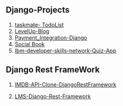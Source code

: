 ## Django-Projects

1. [taskmate- TodoList](https://github.com/anupriya567/taskmate/tree/master) <br />
2. [LevelUp-Blog](https://github.com/anupriya567/LevelUp)<br />
3. [Payment_Integration-Django](https://github.com/anupriya567/Payment_Integration-Django)<br />
4. [Social Book](https://github.com/anupriya567/social_app_django/tree/master)<br/>
5. [Ibm-developer-skills-network-Quiz-App](https://github.com/anupriya567/ibm-developer-skills-network-Quiz-App)<br />


## Django Rest FrameWork
1. [IMDB-API-Clone-DjangoRestFramework](https://github.com/anupriya567/IMDB-API-Clone-DjangoRestFramework)<br />
                               
2. [LMS-Django-Rest-Framework](https://github.com/anupriya567/LMS-Django-Rest-Framework-)<br />


